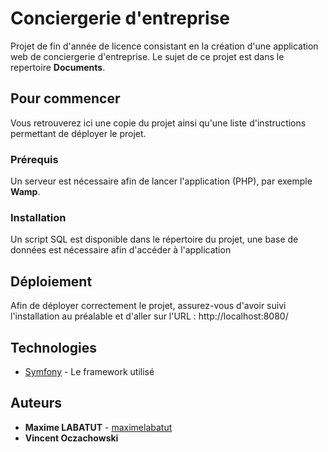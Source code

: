 # Conciergerie d'entreprise

Projet de fin d'année de licence consistant en la création d'une application web de conciergerie d'entreprise.
Le sujet de ce projet est dans le repertoire **Documents**.

## Pour commencer

Vous retrouverez ici une copie du projet ainsi qu'une liste d'instructions permettant de déployer le projet.

### Prérequis

Un serveur est nécessaire afin de lancer l'application (PHP), par exemple **Wamp**.

### Installation

Un script SQL est disponible dans le répertoire du projet, une base de données est nécessaire afin d'accéder à l'application

## Déploiement

Afin de déployer correctement le projet, assurez-vous d'avoir suivi l'installation au préalable et d'aller sur l'URL : http://localhost:8080/

## Technologies

* [Symfony](https://symfony.com/) - Le framework utilisé

## Auteurs

* **Maxime LABATUT** - [maximelabatut](https://github.com/maximelabatut)
* **Vincent Oczachowski**
